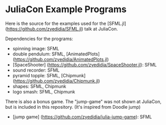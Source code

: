 # JuliaCon Example Programs

Here is the source for the examples used for the [SFML.jl] (https://github.com/zyedidia/SFML.jl) talk at JuliaCon.

Dependencies for the programs:

* spinning image: SFML
* double pendulum: SFML, [AnimatedPlots] (https://github.com/zyedidia/AnimatedPlots.jl)
* [SpaceShooter] (https://github.com/zyedidia/SpaceShooter.jl): SFML
* sound recorder: SFML
* pyramid topple: SFML, [Chipmunk] (https://github.com/zyedidia/Chipmunk.jl)
* shapes: SFML, Chipmunk
* logo smash: SFML, Chipmunk

There is also a bonus game. The "jump-game" was not shown at JuliaCon, but is included in this repository. (It's inspired from Doodle jump)

* [jump game] (https://github.com/zyedidia/julia-jump-game): SFML
